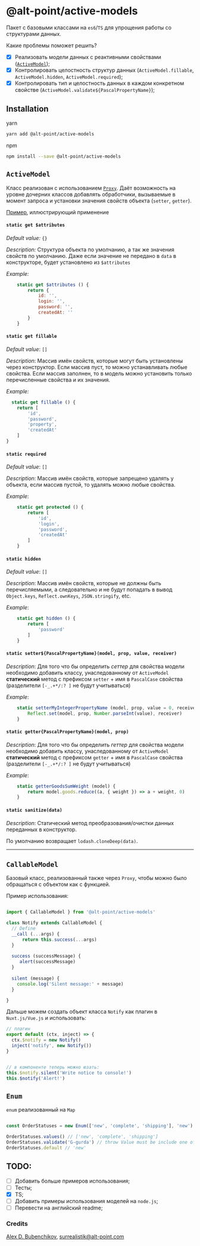 @alt-point/active-models
===

Пакет с базовыми классами на `es6`/`TS` для упрощения работы со структурами данных.

Какие проблемы поможет решить?

- [x] Реализовать модели данных с реактивными свойствами ([`ActiveModel`](#activemodel));
- [x] Контролировать целостность структур данных (`ActiveModel.fillable`, `ActiveModel.hidden`, `ActiveModel.required`);
- [x] Контролировать тип и целостность данных в каждом конкретном свойстве (`ActiveModel.validate${PascalPropertyName}`);

Installation
---

yarn

```bash
yarn add @alt-point/active-models
```

npm

```bash
npm install --save @alt-point/active-models
```

## `ActiveModel`

Класс реализован с использованием [`Proxy`](https://developer.mozilla.org/en-US/docs/Web/JavaScript/Reference/Global_Objects/Proxy).
Даёт возможность на уровне дочерних классов добавлять обработчики, вызываемые в момент запроса и установки значения 
свойств объекта (`setter`, `getter`).

[Пример](docs/active-model.md), иллюстрирующий применение

#### `static get $attributes`

*Default value:*  `{}`

*Description:* Структура объекта по умолчанию, а так же значения свойств по умолчанию. Даже если значение не 
передано в `data` в конструкторе, будет установлено из `$attributes`

*Example:*

```js
    static get $attributes () {
        return {
            id: '',
            login: '',
            password: '',
            createdAt: ''
        }                          
    }
```

#### `static get fillable`

*Default value*: ` [] `

*Description*: Массив имён свойств, которые могут быть установлены через конструктор. Если массив пуст, 
то можно устанавливать любые свойства. Если массив заполнен, то в модель можно установить только перечисленные свойства и их значения.

*Example:*
```js
  static get fillable () {
    return [
        'id',
        'password',
        'property',
        'createdAt'
    ]
}
```

#### `static required`

*Default value*: ` [] `

*Description*: Массив имён свойств, которые запрещено удалять у объекта, если массив пустой, 
то удалять можно любые свойства.

*Example*:
```js
    static get protected () {
        return [
            'id',
            'login',
            'password',
            'createdAt'
        ]
    }
```

#### `static hidden`

*Default value*: ` [] `

*Description*: Массив имён свойств, которые не должны быть перечисляемыми, а следовательно и не будут попадать в вывод `Object.keys`, `Reflect.ownKeys`, `JSON.stringify`, etc.

*Example*:

```js
    static get hidden () {
        return [
            'password'
        ]
    }

```

#### `static setter${PascalPropertyName}(model, prop, value, receiver)`

*Description*: Для того что бы определить *сеттер* для свойства модели необходимо добавить классу, унаследованному от `ActiveModel`
 **статический** метод с префиксом `setter` + имя в `PascalCase` свойства (разделители `[-_.+*/:? ]` не будут учитываться)
 
*Example*:

```js
    static setterMyIntegerPropertyName (model, prop, value = 0, receiver) {
        Reflect.set(model, prop, Number.parseInt(value), receiver)
    }
``` 
   

#### `static getter{PascalPropertyName}(model, prop)`
*Description*: Для того что бы определить *геттер* для свойства модели необходимо добавить классу, унаследованному от `ActiveModel` 
**статический** метод с префиксом `getter` + имя в `PascalCase` свойства (разделители `[-_.+*/:? ]` не будут учитываться)

*Example*:

```js
    static getterGoodsSumWeight (model) {
        return model.goods.reduce((a, { weight }) => a + weight, 0)        
    }
```


#### `static sanitize(data)`
*Description*: Статический метод преобразования/очистки данных переданных в конструктор.

По умолчанию возвращает `lodash.cloneDeep(data)`.


***
 

## `CallableModel`

Базовый класс, реализованный также через `Proxy`, чтобы можно было обращаться с объектом как с функцией.

Пример использования:

```js

import { CallableModel } from '@alt-point/active-models'

class Notify extends CallableModel {
  // Define 
  __call (...args) {
      return this.success(...args)
  }
  
  success (successMessage) {
     alert(successMessage)
  }
  
  silent (message) {
    console.log('Silent message:' + message)
  }

}
```

Дальше можем создать объект класса `Notify` как плагин в `Nuxt.js/Vue.js` и использовать:

```js
// плагин
export default (ctx, inject) => {
  ctx.$notify = new Notify()
  inject('notify', new Notify())
}


// в компоненте теперь можно юзать: 
this.$notify.silent('Write notice to console!')
this.$notify('Alert!')
```

## `Enum`
`enum` реализованный на `Map`

```js

const OrderStatuses = new Enum(['new', 'complete', 'shipping'], 'new')

OrderStatuses.values() // ['new', 'complete', 'shipping']
OrderStatuses.validate('G-gurda') // throw Value must be include one of type: new, complete, 'shipping; Provide value "G-gurda"
OrderStatuses.default // 'new'

```

## TODO:
- [ ] Добавить больше примеров использования;
- [ ] Тесты;
- [x] TS;
- [ ] Добавить примеры использования моделей на `node.js`;
- [ ] Перевести на английский readme;

### Credits
[Alex D. Bubenchikov](https://t.me/surrealistik), [surrealistik@alt-point.com](mailto:surrealistik@alt-point.com?subject=ActiveModels)
